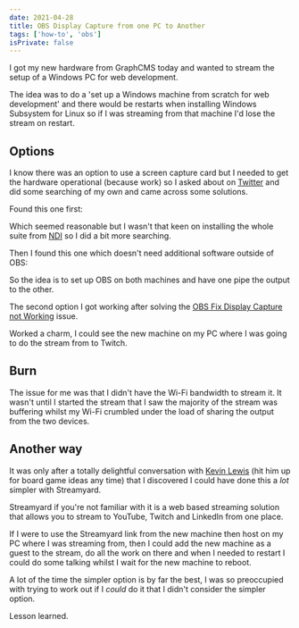 ```yaml
---
date: 2021-04-28
title: OBS Display Capture from one PC to Another
tags: ['how-to', 'obs']
isPrivate: false
---
```


<script>
  import YouTube from '$lib/components/youtube.svelte'
</script>

I got my new hardware from GraphCMS today and wanted to stream the
setup of a Windows PC for web development.

The idea was to do a 'set up a Windows machine from scratch for web
development' and there would be restarts when installing Windows
Subsystem for Linux so if I was streaming from that machine I'd lose
the stream on restart.

## Options

I know there was an option to use a screen capture card but I needed
to get the hardware operational (because work) so I asked about on
[Twitter] and did some searching of my own and came across some
solutions.

Found this one first:

<YouTube youTubeId="Nc2rPvJFwQ8" />

Which seemed reasonable but I wasn't that keen on installing the whole
suite from [NDI] so I did a bit more searching.

Then I found this one which doesn't need additional software outside
of OBS:

<YouTube youTubeId="4q1rXLcXRLM" />

So the idea is to set up OBS on both machines and have one pipe the
output to the other.

The second option I got working after solving the [OBS Fix Display
Capture not Working] issue.

Worked a charm, I could see the new machine on my PC where I was going
to do the stream from to Twitch.

## Burn

The issue for me was that I didn't have the Wi-Fi bandwidth to stream
it. It wasn't until I started the stream that I saw the majority of
the stream was buffering whilst my Wi-Fi crumbled under the load of
sharing the output from the two devices.

## Another way

It was only after a totally delightful conversation with [Kevin Lewis]
(hit him up for board game ideas any time) that I discovered I could
have done this a _lot_ simpler with Streamyard.

Streamyard if you're not familiar with it is a web based streaming
solution that allows you to stream to YouTube, Twitch and LinkedIn
from one place.

If I were to use the Streamyard link from the new machine then host on
my PC where I was streaming from, then I could add the new machine as
a guest to the stream, do all the work on there and when I needed to
restart I could do some talking whilst I wait for the new machine to
reboot.

A lot of the time the simpler option is by far the best, I was so
preoccupied with trying to work out if I _could_ do it that I didn't
consider the simpler option.

Lesson learned.

[ndi]: https://ndi.tv/
[twitter]: https://twitter.com/spences10/status/1387412287330430978
[obs fix display capture not working]:
  https://scottspence.com/posts/obs-display-capture-not-working/
[kevin lewis]: https://twitter.com/_phzn
